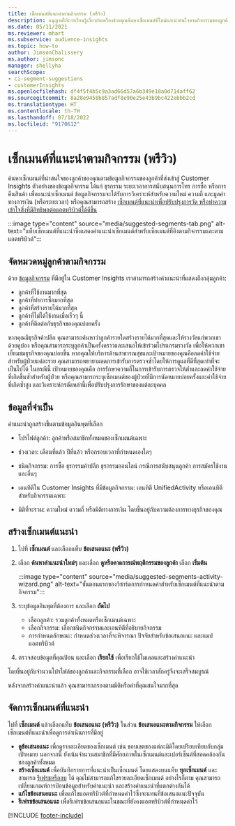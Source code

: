 ```yaml
---
title: เซ็กเมนต์ที่แนะนำตามกิจกรรม (พรีวิว)
description: อนุญาตให้การเรียนรู้เกี่ยวกับเครื่องช่วยคุณค้นหาเซ็กเมนต์ที่ใหม่และน่าสนใจตามกิจกรรมของลูกค้า
ms.date: 05/11/2021
ms.reviewer: mhart
ms.subservice: audience-insights
ms.topic: how-to
author: JimsonChalissery
ms.author: jimsonc
manager: shellyha
searchScope:
- ci-segment-suggestions
- customerInsights
ms.openlocfilehash: df4f5f4b5c9a3ad66d57a6b349e18a0d714aff62
ms.sourcegitcommit: 8a28e9458b857adf8e90e25e43b9bc422ebbb2cd
ms.translationtype: HT
ms.contentlocale: th-TH
ms.lasthandoff: 07/18/2022
ms.locfileid: "9170612"
---
```

# <a name="suggested-segments-based-on-activity-preview"></a>เซ็กเมนต์ที่แนะนำตามกิจกรรม (พรีวิว)

ค้นหาเซ็กเมนต์ที่น่าสนใจของลูกค้าของคุณตามข้อมูลกิจกรรมของลูกค้าที่ส่งเข้าสู่ Customer Insights ตัวอย่างของข้อมูลกิจกรรม ได้แก่ ธุรกรรม ระยะเวลาการสนับสนุนการโทร การซื้อ หรือการคืนสินค้า เพื่อแนะนำเซ็กเมนต์ ข้อมูลกิจกรรมจะได้รับการวิเคราะห์สำหรับความใหม่ ความถี่ และมูลค่าทางการเงิน (หรือระยะเวลา) หรือคุณสามารถสร้าง [เซ็กเมนต์ที่แนะนำเพื่อปรับปรุงการวัด หรือทำความเข้าใจสิ่งที่มีอิทธิพลต่อแอตทริบิวต์ได้ดีขึ้น](suggested-segments.md)

:::image type="content" source="media/suggested-segments-tab.png" alt-text="แท็บเซ็กเมนต์ที่แนะนำซึ่งแสดงคำแนะนำเซ็กเมนต์สำหรับเซ็กเมนต์ที่อิงตามกิจกรรมและตามแอตทริบิวต์":::

## <a name="categorize-customers-by-activity"></a>จัดหมวดหมู่ลูกค้าตามกิจกรรม

ด้วย [ข้อมูลกิจกรรม](activities.md) ที่มีอยู่ใน Customer Insights เราสามารถสร้างคำแนะนำที่แสดงถึงกลุ่มลูกค้า:

- ลูกค้าที่ใช้งานมากที่สุด 
- ลูกค้าที่ทำการซื้อมากที่สุด 
- ลูกค้าที่สร้างรายได้มากที่สุด 
- ลูกค้าที่ไม่ได้ใช้งานเมื่อเร็วๆ นี้ 
- ลูกค้าที่ติดต่อกับธุรกิจของคุณบ่อยครั้ง  

หากคุณมีธุรกิจค้าปลีก คุณสามารถค้นหาว่าลูกค้ารายใดสร้างรายได้มากที่สุดและให้รางวัลแก่พวกเขาด้วยคูปอง หรือคุณสามารถระบุลูกค้าเป็นครั้งคราวและเสนอให้เข้าร่วมโปรแกรมรางวัล เพื่อให้พวกเขาเยี่ยมชมธุรกิจของคุณบ่อยขึ้น
หากคุณให้บริการด้านสาธารณสุขและเป้าหมายของคุณคือลดค่าใช้จ่ายสำหรับผู้ป่วยแต่ละราย คุณสามารถพยายามลดการเข้ารับการตรวจซ้ำโดยให้การดูแลที่ดีที่สุดเท่าที่จะเป็นไปได้ ในกรณีนี้ เป้าหมายของคุณคือ การรักษาความถี่ในการเข้ารับการตรวจให้ต่ำและลดค่าใช้จ่ายที่เกิดขึ้นซ้ำสำหรับผู้ป่วย หรือคุณสามารถระบุเซ็กเมนต์ของผู้ป่วยที่มีการนัดหมายบ่อยครั้งและค่าใช้จ่ายที่เกิดซ้ำสูง และวิเคราะห์กรณีเหล่านี้เพื่อปรับปรุงการรักษาของแต่ละบุคคล

## <a name="required-data"></a>ข้อมูลที่จําเป็น

คำแนะนำถูกสร้างขึ้นตามข้อมูลอินพุตที่เลือก

- โปรไฟล์ลูกค้า: ลูกค้าหรือสมาชิกทั้งหมดของเซ็กเมนต์เฉพาะ

- ช่วงเวลา: เดือนที่แล้ว ปีที่แล้ว หรือกรอบเวลาที่กำหนดเองใดๆ

- ชนิดกิจกรรม: การซื้อ ธุรกรรมค้าปลีก ธุรกรรมออนไลน์ กรณีการสนับสนุนลูกค้า การสมัครใช้งาน และอื่นๆ  

- เอนทิตีใน Customer Insights ที่มีข้อมูลกิจกรรม: เอนทิตี UnifiedActivity หรือเอนทิตีสำหรับกิจกรรมเฉพาะ

- มิติที่จะรวม: ความใหม่ ความถี่ หรือมิติทางการเงิน โดยขึ้นอยู่กับความต้องการทางธุรกิจของคุณ

## <a name="generate-suggested-segments"></a>สร้างเซ็กเมนต์แนะนํา

1. ไปที่ **เซ็กเมนต์** และเลือกแท็บ **ข้อเสนอแนะ (พรีวิว)**

1. เลือก **ค้นหาคำแนะนำใหม่ๆ** และเลือก **ดูหรือคาดการณ์พฤติกรรมของลูกค้า** เลือก **เริ่มต้น**

   :::image type="content" source="media/suggested-segments-activity-wizard.png" alt-text="ขั้นตอนแรกของวิซาร์ดการกำหนดค่าสำหรับเซ็กเมนต์ที่แนะนำตามกิจกรรม":::

1. ระบุข้อมูลอินพุตที่ต้องการ และเลือก **ถัดไป**

   - เลือกลูกค้า: รวมลูกค้าทั้งหมดหรือเซ็กเมนต์เฉพาะ
   - เลือกกิจกรรม: เลือกชนิดกิจกรรมและเอนทิตีที่อธิบายกิจกรรม
   - การกำหนดลักษณะ: กำหนดช่วงเวลาที่จะพิจารณา ปัจจัยสำหรับข้อเสนอแนะ และแมปแอตทริบิวต์

1. ตรวจสอบข้อมูลที่คุณป้อน และเลือก **เรียกใช้** เพื่อเรียกใช้โมเดลและสร้างคำแนะนำ

โดยขึ้นอยู่กับจำนวนโปรไฟล์ของลูกค้าและกิจกรรมที่เลือก อาจใช้เวลาสักครู่จึงจะเสร็จสมบูรณ์

หลังจากสร้างคำแนะนำแล้ว คุณสามารถกรองตามมิติหรือค่าที่คุณสนใจมากที่สุด

## <a name="manage-suggested-segments"></a>จัดการเซ็กเมนต์ที่แนะนํา

ไปที่ **เซ็กเมนต์** แล้วเลือกแท็บ **ข้อเสนอแนะ (พรีวิว)** ในส่วน **ข้อเสนอแนะตามกิจกรรม** ให้เลือกเซ็กเมนต์ที่แนะนำเพื่อดูการดำเนินการที่มีอยู่

- **ดูข้อเสนอแนะ** เพื่อดูรายละเอียดของเซ็กเมนต์ เช่น ขอบเขตของแต่ละมิติโดยเปรียบเทียบกับกลุ่มเป้าหมาย นอกจากนี้ ยังเน้นจำนวนสมาชิกที่มีศักยภาพในเซ็กเมนต์และเปอร์เซ็นต์ที่สอดคล้องกันของลูกค้าทั้งหมด
- **สร้างเซ็กเมนต์** เพื่อบันทึกรายการที่แนะนำเป็นเซ็กเมนต์ โดยแสดงบนแท็บ **ทุกเซ็กเมนต์** และสามารถ [รีเฟรชหรือลบ](segments.md) ได้ คุณไม่สามารถแก้ไขรายละเอียดเซ็กเมนต์ อย่างไรก็ตาม คุณสามารถเปลี่ยนเกณฑ์การป้อนข้อมูลสำหรับคำแนะนำ และสร้างคำแนะนำที่แตกต่างกันได้
- **แก้ไขข้อเสนอแนะ** เพื่อแก้ไขแอตทริบิวต์ที่กำหนดค่าไว้ซึ่งจะแทนที่ข้อเสนอแนะปัจจุบัน
- **รีเฟรชข้อเสนอแนะ** เพื่อรีเฟรชข้อเสนอแนะในขณะที่ยังคงแอตทริบิวต์ที่กำหนดค่าไว้

[!INCLUDE [footer-include](includes/footer-banner.md)]
